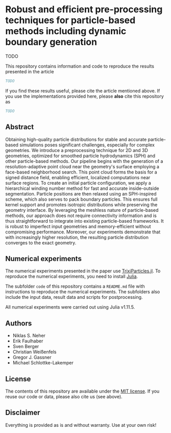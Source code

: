 # Robust and efficient pre-processing techniques for particle-based methods including dynamic boundary generation

TODO
<!-- [![License: MIT](https://img.shields.io/badge/License-MIT-success.svg)](https://opensource.org/licenses/MIT)
[![DOI](https://zenodo.org/badge/DOI/10.5281/zenodo.14003844.svg)](https://doi.org/10.5281/zenodo.14003844) -->

This repository contains information and code to reproduce the results presented in the
article
```bibtex
TODO
```

If you find these results useful, please cite the article mentioned above. If you
use the implementations provided here, please **also** cite this repository as
```bibtex
TODO
```


## Abstract

Obtaining high-quality particle distributions for stable and accurate particle-based simulations poses significant challenges, especially for complex geometries.
We introduce a preprocessing technique for 2D and 3D geometries, optimized for smoothed particle hydrodynamics (SPH) and other particle-based methods.
Our pipeline begins with the generation of a resolution-adaptive point cloud near the geometry's surface employing a face-based neighborhood search.
This point cloud forms the basis for a signed distance field,
enabling efficient, localized computations near surface regions.
To create an initial particle configuration, we apply a hierarchical winding number method for fast and accurate inside-outside segmentation.
Particle positions are then relaxed using an SPH-inspired scheme, which also serves to pack boundary particles.
This ensures full kernel support and promotes isotropic distributions while preserving the geometry interface.
By leveraging the meshless nature of particle-based methods,
our approach does not require connectivity information and is thus straightforward to integrate into existing particle-based frameworks.
It is robust to imperfect input geometries and memory-efficient without compromising performance.
Moreover, our experiments demonstrate that with increasingly higher resolution, the
resulting particle distribution converges to the exact geometry.


## Numerical experiments

The numerical experiments presented in the paper use
[TrixiParticles.jl](https://github.com/trixi-framework/TrixiParticles.jl).
To reproduce the numerical experiments, you need to install
[Julia](https://julialang.org/).

The subfolder `code` of this repository contains a `README.md` file with
instructions to reproduce the numerical experiments.
The subfolders also include the input data, result data and scripts for postprocessing.

All numerical experiments were carried out using Julia v1.11.5.

## Authors

- Niklas S. Neher
- Erik Faulhaber
- Sven Berger
- Christian Weißenfels
- Gregor J. Gassner
- Michael Schlottke-Lakemper

## License

The contents of this repository are available under the [MIT license](LICENSE.md). If you reuse our
code or data, please also cite us (see above).


## Disclaimer

Everything is provided as is and without warranty. Use at your own risk!
